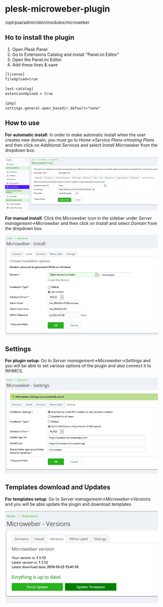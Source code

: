 # plesk-microweber-plugin

/opt/psa/admin/sbin/modules/microweber


## Ho to install the plugin
1. Open Plesk Panel
1. Go to Extensions Catalog and install "Panel.ini Editor"
1. Open the Panel.ini Editor
1. Add these lines & save

```
[license]
fileUpload=true

[ext-catalog] 
extensionUpload = true

[php] 
settings.general.open_basedir.default="none"
```

## How to use 


**For automatic install**: In order to make automatic install when the user creates new domain, you must go to *Home->Service Plans->Hosting Plans* and then click on *Additional Services* and select *Install Microweber* from the dropdown box. 
 
![plan.png](assets/plan.png "") 




**For manual install**: Click the Microweber icon in the sidebar under *Server management->Microweber* and then click on *Install* and select *Domain* from the dropdown box. 
 
![plan.png](assets/install.png "") 


## Settings


**For plugin setup**: Go to *Server management->Microweber->Settings* and you will be able to set various options of the plugin and also connect it to WHMCS. 
 
![plan.png](assets/settings.png "") 


## Templates download and Updates 


**For templates setup**: Go to *Server management->Microweber->Versions* and you will be able update the plugin and download templates 
 
![plan.png](assets/versions.png "") 
